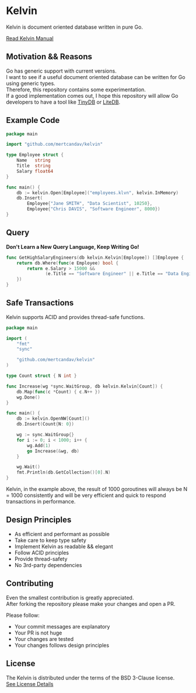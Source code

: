 # Kelvin
Kelvin is document oriented database written in pure Go.

[Read Kelvin Manual](MANUAL.md)

## Motivation && Reasons
Go has generic support with current versions. \
I want to see if a useful document oriented database can be written for Go using generic types. \
Therefore, this repository contains some experimentation. \
If a good implementation comes out, I hope this repository will allow Go developers to have a tool like [TinyDB](https://github.com/msiemens/tinydb) or [LiteDB](https://github.com/mbdavid/LiteDB).

## Example Code

```go
package main

import "github.com/mertcandav/kelvin"

type Employee struct {
    Name   string
    Title  string
    Salary float64
}

func main() {
    db := kelvin.Open[Employee]("employees.klvn", kelvin.InMemory)
    db.Insert(
        Employee{"Jane SMITH", "Data Scientist", 10250},
        Employee{"Chris DAVIS", "Software Engineer", 8000})
}
```

## Query

**Don't Learn a New Query Language, Keep Writing Go!**

```go
func GetHighSalaryEngineers(db kelvin.Kelvin[Employee]) []Employee {
    return db.Where(func(e Employee) bool {
        return e.Salary > 15000 &&
               (e.Title == "Software Engineer" || e.Title == "Data Engineer")
    })
}
```

## Safe Transactions

Kelvin supports ACID and provides thread-safe functions.

```go
package main

import (
    "fmt"
    "sync"

    "github.com/mertcandav/kelvin"
)

type Count struct { N int }

func Increase(wg *sync.WaitGroup, db kelvin.Kelvin[Count]) {
    db.Map(func(c *Count) { c.N++ })
    wg.Done()
}

func main() {
    db := kelvin.OpenNW[Count]()
    db.Insert(Count{N: 0})

    wg := sync.WaitGroup{}
    for i := 0; i < 1000; i++ {
        wg.Add(1)
        go Increase(&wg, db)
    }

    wg.Wait()
    fmt.Println(db.GetCollection()[0].N)
}
```

Kelvin, in the example above, the result of 1000 goroutines will always be N = 1000 consistently and will be very efficient and quick to respond transactions in performance.

## Design Principles
- As efficient and performant as possible
- Take care to keep type safety
- Implement Kelvin as readable && elegant
- Follow ACID principles
- Provide thread-safety
- No 3rd-party dependencies

## Contributing

Even the smallest contribution is greatly appreciated. \
After forking the repository please make your changes and open a PR.

Please follow:
- Your commit messages are explanatory
- Your PR is not huge
- Your changes are tested
- Your changes follows design principles

## License
The Kelvin is distributed under the terms of the BSD 3-Clause license. <br>
[See License Details](LICENSE)
